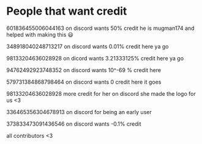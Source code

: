 # People that want credit

601836455006044163 on discord wants 50% credit he is mugman174 and helped with making this :smiley:

348918040248713217 on discord wants 0.01% credit here ya go

98133204636028928 on dicord wants 3.21333125% credit here ya go

94762492923748352 on discord wants 10^-69 % credit here

579731384868798464 on discord wants 0 credit here it goes

98133204636028928 more credit for her on discord she made the logo for us <3

336465356304678913 on discord for being an early user

373833473091436546 on discord wants -0.1% credit

all contributors <3
